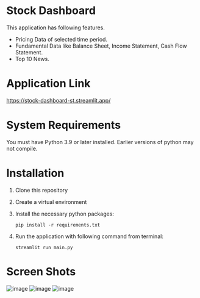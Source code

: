 # Stock Dashboard
This application has following features.

- Pricing Data of selected time period.
- Fundamental Data like Balance Sheet, Income Statement, Cash Flow Statement.
- Top 10 News.

# Application Link
https://stock-dashboard-st.streamlit.app/

# System Requirements
You must have Python 3.9 or later installed. Earlier versions of python may not compile.

# Installation
1.  Clone this repository
2. Create a virtual environment
3. Install the necessary python packages:

   `pip install -r requirements.txt`
5. Run the application with following command from terminal:

   `streamlit run main.py`

# Screen Shots
![image](https://github.com/mzeeshanaltaf/streamlit-stock-dashboard/assets/154883001/c971e48c-2ad7-493c-aeda-a975f01c671c)
![image](https://github.com/mzeeshanaltaf/streamlit-stock-dashboard/assets/154883001/eac3a5cb-c598-498c-963c-a35763eae899)
![image](https://github.com/mzeeshanaltaf/streamlit-stock-dashboard/assets/154883001/0b501951-cdf7-4fde-b8a3-2e7e58bbe721)

